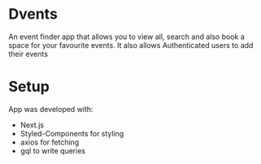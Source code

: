 # Dvents
An event finder app that allows you to view all, search and also book a space for your favourite events. It also allows Authenticated users to add their events 

# Setup
App was developed with: 
* Next.js
* Styled-Components for styling
* axios for fetching
* gql to write queries
